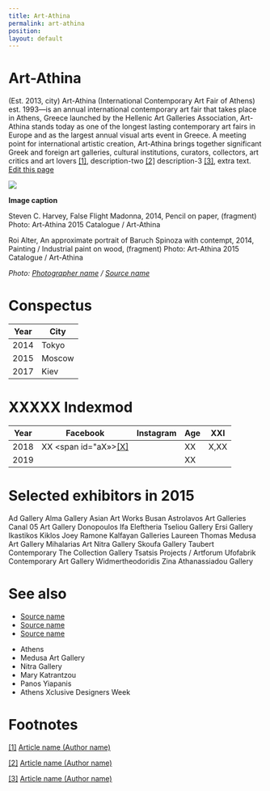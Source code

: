 ```yaml
---
title: Art-Athina
permalink: art-athina
position:
layout: default
---
```


# Art-Athina

(Est. 2013, city) Art-Athina (International Contemporary Art Fair of Athens) est. 1993—is an annual international contemporary art fair that takes place in Athens, Greece launched by the Hellenic Art Galleries Association, Art-Athina stands today as one of the longest lasting contemporary art fairs in Europe and as the largest annual visual arts event in Greece. A meeting point for international artistic creation, Art-Athina brings together significant Greek and foreign art galleries, cultural institutions, curators, collectors, art critics and art lovers <span id="a1">[\[1\]](#f1)</span>, description-two <span id="a2">[\[2\]](#f2)</span> description-3 <span id="a3">[\[3\]](#f3)</span>, extra text. [Edit this page](http://prose.io/#indexmod/encyclopedia/edit/master/art-athina.md)

![](/images/image-name.jpg)

**Image caption**

Steven C. Harvey, False Flight Madonna, 2014, Pencil on paper, (fragment)
Photo: Art-Athina 2015 Catalogue / Art-Athina

Roi Alter, An approximate portrait of Baruch Spinoza with contempt, 2014, Painting / Industrial paint on wood, (fragment)
Photo: Art-Athina 2015 Catalogue / Art-Athina

*Photo: [Photographer name](http://example.net/) / [Source name](http://example.net/)*

# Conspectus

|Year|City|
|----|---------|
|2014|Tokyo|
|2015|Moscow|
|2017|Kiev|

# ХХХХХ Indexmod

|Year|Facebook|Instagram|Age|ХХI|
|-|-|-|-|-|
|2018|ХХ <span id="aХ»>[\[Х\]](#fХ)</span>||ХХ|Х,ХХ|
|2019|||ХХ||

# Selected exhibitors in 2015

Αd Gallery
Alma Gallery
Asian Art Works Busan
Astrolavos Art Galleries
Canal 05 Art Gallery
Donopoulos Ifa
Eleftheria Tseliou Gallery
Ersi Gallery
Ikastikos Kiklos
Joey Ramone
Kalfayan Galleries
Laureen Thomas
Medusa Art Gallery
Mihalarias Art
Nitra Gallery
Skoufa Gallery
Taubert Contemporary
The Collection Gallery
Tsatsis Projects / Artforum
Ufofabrik Contemporary Art Gallery
Widmertheodoridis
Zina Athanassiadou Gallery

# See also

- [Source name](http://example.net/)
- [Source name](http://example.net/)
- [Source name](http://example.net/)
+ Athens
+ Medusa Art Gallery
+ Nitra Gallery
+ Mary Katrantzou
+ Panos Yiapanis
+ Athens Xclusive Designers Week

# Footnotes

[[1]](#a1) <span id="f1"></span> [Article name (Author name)](http://example.net/article)

[[2]](#a2) <span id="f2"></span> [Article name (Author name)](http://example.net/article)

[[3]](#a3) <span id="f3"></span> [Article name (Author name)](http://example.net/article)
